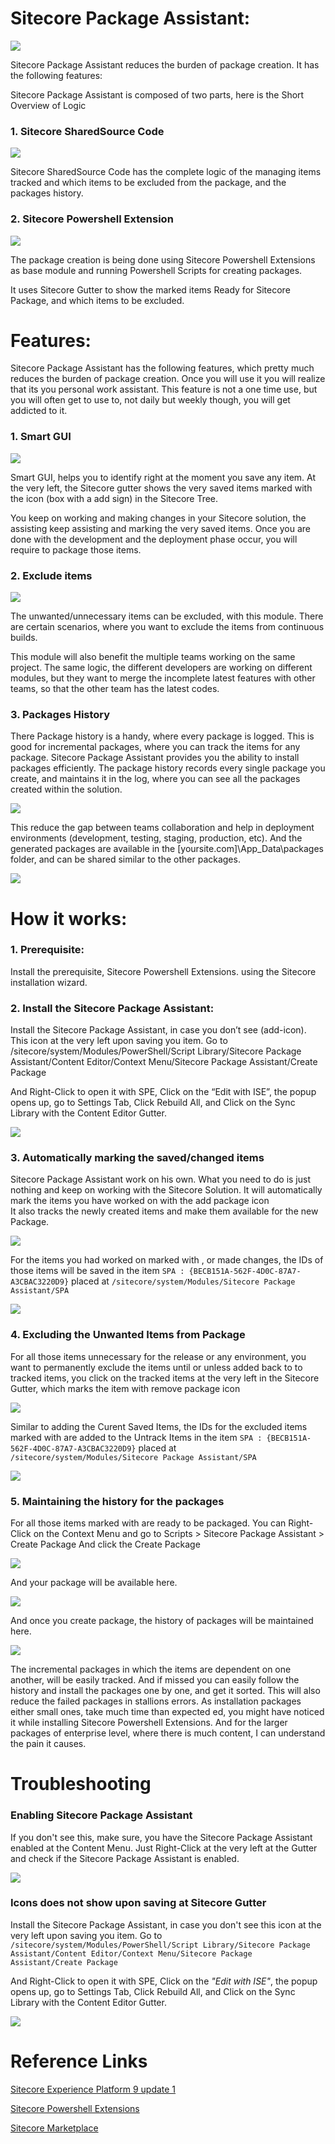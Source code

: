 # Sitecore Package Assistant:

![](https://isaadansari.files.wordpress.com/2018/10/packages.png)

Sitecore Package Assistant reduces the burden of package creation. It has the following features:

Sitecore Package Assistant is composed of two parts, here is the Short Overview of Logic

### 1. Sitecore SharedSource Code

![](https://isaadansari.files.wordpress.com/2018/10/power-module.png)

Sitecore SharedSource Code has the complete logic of the managing items tracked and which items to be excluded from the package, and the packages history.

### 2. Sitecore Powershell Extension

![](https://isaadansari.files.wordpress.com/2018/10/power-shell-extension.png)

The package creation is being done using Sitecore Powershell Extensions as base module and running Powershell Scripts for creating packages.

It uses Sitecore Gutter to show the marked items Ready for Sitecore Package, and which items to be excluded.

# Features:

Sitecore Package Assistant has the following features, which pretty much reduces the burden of package creation. Once you will use it you will realize that its you personal work assistant. This feature is not a one time use, but you will often get to use to, not daily but weekly though, you will get addicted to it.

### 1. Smart GUI

![](https://isaadansari.files.wordpress.com/2018/09/sitecore-package-assistant-add.png)

Smart GUI, helps you to identify right at the moment you save any item. At the very left, the Sitecore gutter shows the very saved items marked with the icon (box with a add sign) in the Sitecore Tree.

You keep on working and making changes in your Sitecore solution, the assisting keep assisting and marking the very saved items. Once you are done with the development and the deployment phase occur, you will require to package those items.

### 2. Exclude items

![](https://isaadansari.files.wordpress.com/2018/10/sitecore-package-assistant-delete.png)

The unwanted/unnecessary items can be excluded, with this module. There are certain scenarios, where you want to exclude the items from continuous builds. 

This module will also benefit the multiple teams working on the same project. The same logic, the different developers are working on different modules, but they want to merge the incomplete latest features with other teams, so that the other team has the latest codes.

### 3. Packages History

There Package history is a handy, where every package is logged. This is good for incremental packages, where you can track the items for any package. Sitecore Package Assistant provides you the ability to install packages efficiently.
The package history records every single package you create, and maintains it in the log, where you can see all the packages created within the solution.

![](https://isaadansari.files.wordpress.com/2018/10/2018-10-02_2228.png)

This reduce the gap between teams collaboration and help in deployment environments (development, testing, staging, production, etc). And the generated packages are available in the [yoursite.com]\App_Data\packages folder, and can be shared similar to the other packages.

![](https://isaadansari.files.wordpress.com/2018/10/2018-10-02_2230.png)

# How it works:

### 1. Prerequisite:

Install the prerequisite, Sitecore Powershell Extensions. using the Sitecore installation wizard.

### 2. Install the Sitecore Package Assistant:

Install the Sitecore Package Assistant, in case you don’t see (add-icon). This icon at the very left upon saving you item. Go to
/sitecore/system/Modules/PowerShell/Script Library/Sitecore Package Assistant/Content Editor/Context Menu/Sitecore Package Assistant/Create Package

And Right-Click to open it with SPE, Click on the “Edit with ISE”, the popup opens up, go to Settings Tab, Click Rebuild All, and Click on the Sync Library with the Content Editor Gutter.

![](https://isaadansari.files.wordpress.com/2018/10/2018-10-02_2232.png)

### 3. Automatically marking the saved/changed items

Sitecore Package Assistant work on his own. What you need to do is just nothing and keep on working with the Sitecore Solution. It will automatically mark the items you have worked on with the  add package icon  
It also tracks the newly created items and make them available for the new Package.

![](https://isaadansari.files.wordpress.com/2018/10/item-sitecore-package-assistant-add.png)

For the items you had worked on marked with , or made changes, the IDs of those items will be saved in the item `SPA : {BECB151A-562F-4D0C-87A7-A3CBAC3220D9}` placed at `/sitecore/system/Modules/Sitecore Package Assistant/SPA`

![](https://isaadansari.files.wordpress.com/2018/10/2018-10-02_15581.png?w=739)

### 4. Excluding the Unwanted Items from Package

For all those items unnecessary for the release or any environment, you want to permanently exclude the items until or unless added back to to tracked items, you click on the tracked items at the very left in the Sitecore Gutter, which marks the item with remove package icon 

![](https://isaadansari.files.wordpress.com/2018/10/item-sitecore-package-assistant-delete.png)

Similar to adding the Curent Saved Items, the IDs for the excluded items marked with  are added to the Untrack Items in the item `SPA : {BECB151A-562F-4D0C-87A7-A3CBAC3220D9}` placed at `/sitecore/system/Modules/Sitecore Package Assistant/SPA`

![](https://isaadansari.files.wordpress.com/2018/10/2018-10-02_16001.png)

### 5. Maintaining the history for the packages

For all those items marked with  are ready to be packaged. You can Right-Click on the Context Menu and go to Scripts > Sitecore Package Assistant > Create Package And click the Create Package 

![](https://isaadansari.files.wordpress.com/2018/10/2018-10-02_2215.png)

And your package will be available here.

![](https://isaadansari.files.wordpress.com/2018/10/2018-10-02_22181.png)

And once you create package, the history of packages will be maintained here.

![](https://isaadansari.files.wordpress.com/2018/10/2018-10-02_2218-2.jpg)

The incremental packages in which the items are dependent on one another, will be easily tracked. And if missed you can easily follow the history and install the packages one by one, and get it sorted.
This will also reduce the failed packages in stallions errors. As installation packages either small ones, take much time than expected ed, you might have noticed it while installing Sitecore Powershell Extensions. And for the larger packages of enterprise level, where there is much content, I can understand the pain it causes.

# Troubleshooting

###  Enabling Sitecore Package Assistant 

If you don't see this, make sure, you have the Sitecore Package Assistant enabled at the Content Menu. Just Right-Click at the very left at the Gutter and check if the Sitecore Package Assistant is enabled.

![](https://isaadansari.files.wordpress.com/2018/10/2018-10-02_2232.png)

### Icons does not show upon saving at Sitecore Gutter

Install the Sitecore Package Assistant,  in case you don't see   this icon at the very left upon saving you item. Go to
`/sitecore/system/Modules/PowerShell/Script Library/Sitecore Package Assistant/Content Editor/Context Menu/Sitecore Package Assistant/Create Package`

And Right-Click to open it with SPE, Click on the *"Edit with ISE"*, the popup opens up, go to Settings Tab, Click Rebuild All, and Click on the Sync Library with the Content Editor Gutter.

![](https://isaadansari.files.wordpress.com/2018/10/2018-10-02_1655.png)


# Reference Links

[Sitecore Experience Platform 9 update 1](https://dev.sitecore.net/Downloads.aspx)

[Sitecore Powershell Extensions](https://marketplace.sitecore.net/en/Modules/Sitecore_PowerShell_console.aspx)

[Sitecore Marketplace](https://marketplace.sitecore.net/)

 

